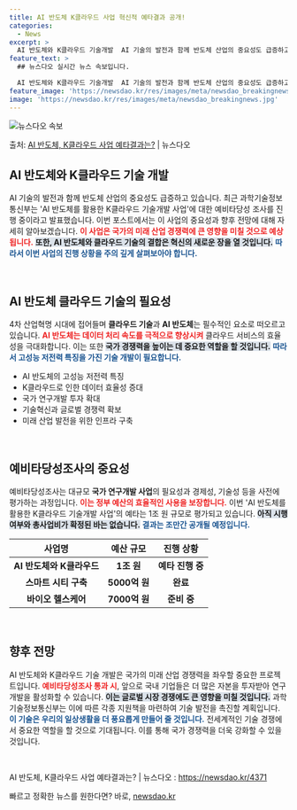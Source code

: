 ```yaml
---
title: AI 반도체 K클라우드 사업 혁신적 예타결과 공개!
categories:
  - News
excerpt: >
  AI 반도체와 K클라우드 기술개발  AI 기술의 발전과 함께 반도체 산업의 중요성도 급증하고 있습니다. 최근…
feature_text: >
  ## 뉴스다오 실시간 뉴스 속보입니다.

  AI 반도체와 K클라우드 기술개발  AI 기술의 발전과 함께 반도체 산업의 중요성도 급증하고 있습니다. 최근…
feature_image: 'https://newsdao.kr/res/images/meta/newsdao_breakingnews.jpg'
image: 'https://newsdao.kr/res/images/meta/newsdao_breakingnews.jpg'
---
```


![뉴스다오 속보](https://newsdao.kr/res/images/meta/newsdao_breakingnews.jpg)

<p>출처: <a href="https://newsdao.kr/4371" rel="dofollow">AI 반도체, K클라우드 사업 예타결과는?</a> | 뉴스다오</p>

<h2 data-ke-size="size26">AI 반도체와 K클라우드 기술 개발</h2>

<p data-ke-size="size16">AI 기술의 발전과 함께 반도체 산업의 중요성도 급증하고 있습니다. 최근 과학기술정보통신부는 'AI 반도체를 활용한 K클라우드 기술개발 사업'에 대한 예비타당성 조사를 진행 중이라고 발표했습니다. 이번 포스트에서는 이 사업의 중요성과 향후 전망에 대해 자세히 알아보겠습니다. <b><span style="color: #ee2323;">이 사업은 국가의 미래 산업 경쟁력에 큰 영향을 미칠 것으로 예상됩니다.</span></b> <b><span style="background-color: #21538527;">또한, AI 반도체와 클라우드 기술의 결합은 혁신의 새로운 장을 열 것입니다.</span></b> <b><span style="color: #1a5490;">따라서 이번 사업의 진행 상황을 주의 깊게 살펴보아야 합니다.</span></b></p>

<p data-ke-size="size16">&nbsp;</p>

<h2 data-ke-size="size26">AI 반도체 클라우드 기술의 필요성</h2>

<p data-ke-size="size16">4차 산업혁명 시대에 접어들며 <b>클라우드 기술</b>과 <b>AI 반도체</b>는 필수적인 요소로 떠오르고 있습니다. <b><span style="color: #ee2323;">AI 반도체는 데이터 처리 속도를 극적으로 향상시켜</span></b> 클라우드 서비스의 효율성을 극대화합니다. 이는 또한 <b><span style="background-color: #21538527;">국가 경쟁력을 높이는 데 중요한 역할을 할 것입니다.</span></b> <b><span style="color: #1a5490;">따라서 고성능 저전력 특징을 가진 기술 개발이 필요합니다.</span></b></p>

<ul>
    <li>AI 반도체의 고성능 저전력 특징</li>
    <li>K클라우드로 인한 데이터 효율성 증대</li>
    <li>국가 연구개발 투자 확대</li>
    <li>기술혁신과 글로벌 경쟁력 확보</li>
    <li>미래 산업 발전을 위한 인프라 구축</li>
</ul>

<p data-ke-size="size16">&nbsp;</p>

<h2 data-ke-size="size26">예비타당성조사의 중요성</h2>

<p data-ke-size="size16">예비타당성조사는 대규모 <b>국가 연구개발 사업</b>의 필요성과 경제성, 기술성 등을 사전에 평가하는 과정입니다. <b><span style="color: #ee2323;">이는 정부 예산의 효율적인 사용을 보장합니다.</span></b> 이번 'AI 반도체를 활용한 K클라우드 기술개발 사업'의 예타는 1조 원 규모로 평가되고 있습니다. <b><span style="background-color: #21538527;">아직 시행 여부와 총사업비가 확정된 바는 없습니다.</span></b> <b><span style="color: #1a5490;">결과는 조만간 공개될 예정입니다.</span></b></p>

<table>
    <thead>
        <tr>
            <th style="text-align: center;"><b>사업명</b></th>
            <th style="text-align: center;"><b>예산 규모</b></th>
            <th style="text-align: center;"><b>진행 상황</b></th>
        </tr>
    </thead>
    <tbody>
        <tr>
            <td style="text-align: center; height: 17px;"><b>AI 반도체와 K클라우드</b></td>
            <td style="text-align: center; height: 17px;"><b>1조 원</b></td>
            <td style="text-align: center; height: 17px;"><b>예타 진행 중</b></td>
        </tr>
        <tr>
            <td style="text-align: center; height: 17px;"><b>스마트 시티 구축</b></td>
            <td style="text-align: center; height: 17px;"><b>5000억 원</b></td>
            <td style="text-align: center; height: 17px;"><b>완료</b></td>
        </tr>
        <tr>
            <td style="text-align: center; height: 17px;"><b>바이오 헬스케어</b></td>
            <td style="text-align: center; height: 17px;"><b>7000억 원</b></td>
            <td style="text-align: center; height: 17px;"><b>준비 중</b></td>
        </tr>
    </tbody>
</table>

<p data-ke-size="size16">&nbsp;</p>

<h2 data-ke-size="size26">향후 전망</h2>

<p data-ke-size="size16">AI 반도체와 K클라우드 기술 개발은 국가의 미래 산업 경쟁력을 좌우할 중요한 프로젝트입니다. <b><span style="color: #ee2323;">예비타당성조사 통과 시</span></b>, 앞으로 국내 기업들은 더 많은 자본을 투자받아 연구 개발을 활성화할 수 있습니다. <b><span style="background-color: #21538527;">이는 글로벌 시장 경쟁에도 큰 영향을 미칠 것입니다.</span></b> 과학기술정보통신부는 이에 따른 각종 지원책을 마련하여 기술 발전을 촉진할 계획입니다. <b><span style="color: #1a5490;">이 기술은 우리의 일상생활을 더 풍요롭게 만들어 줄 것입니다.</span></b> 전세계적인 기술 경쟁에서 중요한 역할을 할 것으로 기대됩니다. 이를 통해 국가 경쟁력을 더욱 강화할 수 있을 것입니다.</p>

<p data-ke-size="size16">&nbsp;</p>

<p data-ke-size="size16">AI 반도체, K클라우드 사업 예타결과는? | 뉴스다오  : <a href="https://newsdao.kr/4371">https://newsdao.kr/4371</a></p> 

빠르고 정확한 뉴스를 원한다면? 바로, <a href="https://newsdao.kr" rel="dofollow">newsdao.kr</a>


